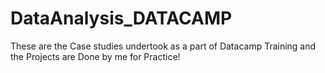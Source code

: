 # DataAnalysis_DATACAMP
These are the Case studies undertook as a part of Datacamp Training and the Projects are Done by me for Practice!
